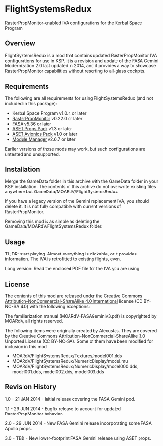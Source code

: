 # FlightSystemsRedux
RasterPropMonitor-enabled IVA configurations for the Kerbal Space Program

## Overview

FlightSystemsRedux is a mod that contains updated RasterPropMonitor IVA configurations for use in KSP.
It is a revision and update of the FASA Gemini Modernization 2.0 last updated in 2014, and it provides a
way to showcase RasterPropMonitor capabilities without resorting to all-glass cockpits.

## Requirements

The following are all requirements for using FlightSystemsRedux (and not included in this package):

* Kerbal Space Program v1.0.4 or later
* [RasterPropMonitor](http://forum.kerbalspaceprogram.com/threads/117471) v0.22.0 or later
* [FASA](http://forum.kerbalspaceprogram.com/threads/24867) v5.36 or later
* [ASET Props Pack](http://forum.kerbalspaceprogram.com/threads/129305) v1.3 or later
* [ASET Avionics Pack](http://forum.kerbalspaceprogram.com/threads/129364) v1.0 or later
* [Module Manager](http://forum.kerbalspaceprogram.com/threads/55219) v2.6.7 or later

Earlier versions of those mods may work, but such configurations are untested and unsupported.

## Installation

Merge the GameData folder in this archive with the GameData folder in your KSP installation.  The contents of this archive do not overwrite existing files anywhere but GameData/MOARdV/FlightSystemsRedux.

If you have a legacy version of the Gemini replacement IVA, you should delete it.  It is not fully compatible with current versions of RasterPropMonitor.

Removing this mod is as simple as deleting the GameData/MOARdV/FlightSystemsRedux folder.

## Usage

TL;DR: start playing.  Almost everything is clickable, or it provides information.  The IVA is retrofitted to existing flights, even.

Long version: Read the enclosed PDF file for the IVA you are using.

## License

The contents of this mod are released under the Creative Commons [Attribution-NonCommercial-ShareAlike 4.0 International](http://creativecommons.org/licenses/by-nc-sa/4.0/) license (CC BY-NC-SA 4.0) with the following exceptions:

The familiarization manual (MOARdV-FASAGeminiv3.pdf) is copyrighted by MOARdV, all rights reserved.

The following items were originally created by Alexustas.  They are covered by the Creative Commons Attribution-NonCommercial-ShareAlike 3.0 Unported License (CC BY-NC-SA).
Some of them have been modified for inclusion in this mod.

* MOARdV/FlightSystemsRedux/Textures/model001.dds
* MOARdV/FlightSystemsRedux/NumericDisplay/model.mu
* MOARdV/FlightSystemsRedux/NumericDisplay/model000.dds, model001.dds, model002.dds, model003.dds

## Revision History

1.0 - 21 JAN 2014 - Initial release covering the FASA Gemini pod.

1.1 - 29 JUN 2014 - Bugfix release to account for updated RasterPropMonitor behavior.

2.0 - 29 JUN 2014 - New FASA Gemini release incorporating some FASA Apollo props.

3.0 - TBD - New lower-footprint FASA Gemini release using ASET props.
